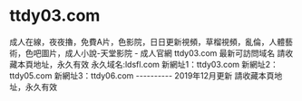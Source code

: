# ttdy03.com
成人在線，夜夜擼，免費A片，色影院，日日更新視頻，草榴視頻，亂倫，人體藝術，色吧圖片，成人小說-天堂影院 - 成人官網 ttdy03.com  最新可訪問域名  請收藏本頁地址，永久有效  永久域名:ldsfl.com  新網址1：ttdy03.com 新網址2：ttdy05.com 新網址3：ttdy06.com  ---------- 2019年12月更新  請收藏本頁地址，永久有效
